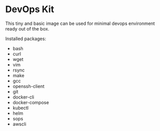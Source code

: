 # DevOps Kit

This tiny and basic image can be used for minimal devops environment ready out of the box.

Installed packages:

- bash
- curl
- wget  
- vim  
- rsync
- make
- gcc  
- openssh-client  
- git
- docker-cli
- docker-compose
- kubectl
- helm
- sops  
- awscli